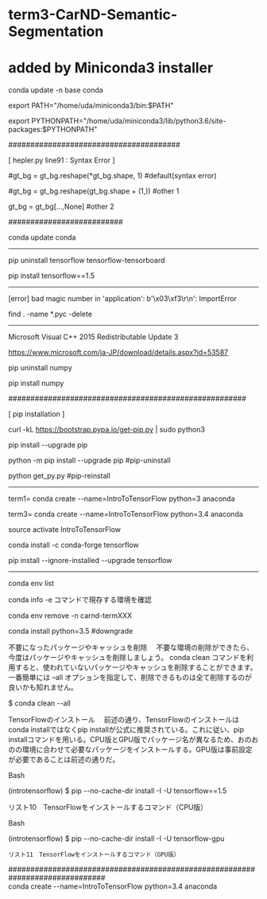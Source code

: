 # term3-CarND-Semantic-Segmentation

# added by Miniconda3 installer

conda update -n base conda

export PATH="/home/uda/miniconda3/bin:$PATH"

export PYTHONPATH="/home/uda/miniconda3/lib/python3.6/site-packages:$PYTHONPATH"

#######################################

[ hepler.py line91   : Syntax Error ]

#gt_bg = gt_bg.reshape(*gt_bg.shape, 1)    #default(syntax error)

#gt_bg = gt_bg.reshape(gt_bg.shape + (1,))  #other 1

gt_bg = gt_bg[...,None]                	   #other 2

##########################

conda update conda

*************************************************

pip uninstall tensorflow tensorflow-tensorboard

pip install tensorflow==1.5

**************************************************************

[error] bad magic number in 'application': b'\x03\xf3\r\n': ImportError

find . -name \*.pyc -delete


**********************************************************************************
Microsoft Visual C++ 2015 Redistributable Update 3

https://www.microsoft.com/ja-JP/download/details.aspx?id=53587

pip uninstall numpy

pip install numpy

######################################################

[ pip installation ]


curl -kL https://bootstrap.pypa.io/get-pip.py | sudo python3

pip install --upgrade pip
  
python -m pip install --upgrade pip  #pip-uninstall

python get_py.py                     #pip-reinstall  


-------------------------- 

term1= conda create --name=IntroToTensorFlow python=3 anaconda

term3=  conda create --name=IntroToTensorFlow python=3.4 anaconda



source activate IntroToTensorFlow

conda install -c conda-forge tensorflow

pip install --ignore-installed --upgrade tensorflow

********************

conda env list

conda info -e コマンドで現存する環境を確認

conda env remove -n carnd-termXXX

conda install python=3.5  #downgrade

不要になったパッケージやキャッシュを削除
　不要な環境の削除ができたら、今度はパッケージやキャッシュを削除しましょう。 conda clean コマンドを利用すると、使われていないパッケージやキャッシュを削除することができます。 一番簡単には –all オプションを指定して、削除できるものは全て削除するのが良いかも知れません。

$ conda clean --all


TensorFlowのインストール
　前述の通り、TensorFlowのインストールはconda installではなくpip installが公式に推奨されている。これに従い、pip installコマンドを用いる。CPU版とGPU版でパッケージ名が異なるため、おのおのの環境に合わせて必要なパッケージをインストールする。GPU版は事前設定が必要であることは前述の通りだ。

Bash

(introtensorflow) $ pip --no-cache-dir install -I -U tensorflow==1.5

リスト10　TensorFlowをインストールするコマンド（CPU版）

Bash

(introtensorflow) $ pip --no-cache-dir install -I -U tensorflow-gpu
    
    リスト11　TensorFlowをインストールするコマンド（GPU版）
    
##############################################################################    
conda create --name=IntroToTensorFlow python=3.4 anaconda

